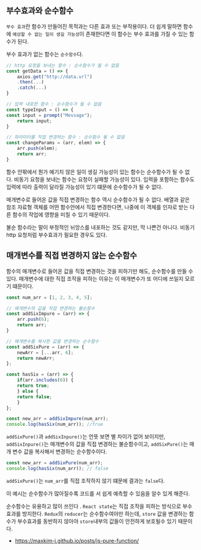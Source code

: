 ## 부수효과와 순수함수
`부수 효과`란 함수가 만들어진 목적과는 다른 효과 또는 부작용이다. 더 쉽게 말하면 함수에 `예상할 수 없는 일이 생길 가능성`이 존재한다면 이 함수는 부수 효과를 가질 수 있는 함수가 된다.

부수 효과가 없는 함수는 `순수함수`다.

```ts
// http 요청을 보내는 함수 : 순수함수가 될 수 없음
const getData = () => {
	axios.get("http://data.url")
	.then(...)
	.catch(...)
}

// 입력 내포한 함수 : 순수함수가 될 수 없음
const typeInput = () => {
const input = prompt("Message");
	return input;
}

// 파라미터를 직접 변경하는 함수 : 순수함수 될 수 없음
const changeParams = (arr, elem) => {
	arr.push(elem);
	return arr;
}
```

함수 안팎에서 뭔가 예기치 않은 일이 생길 가능성이 있는 함수는 순수함수가 될 수 없다. 비동기 요청을 보내는 함수는 요청이 실패할 가능성이 있다. 입력을 포함하는 함수도 입력에 따라 출력이 달라질 가능성이 있기 떄문에 순수함수가 될 수 없다.

매개변수로 들어온 값을 직접 변경하는 함수 역시 순수함수가 될 수 없다. 배열과 같은 참조 자료형 객체를 어떤 함수안에서 직접 변경한다면, 나중에 이 객체를 인자로 받는 다른 함수의 작업에 영향을 미칠 수 있기 때문이다.

불순 함수라는 말이 부정적인 뉘앙스를 내포하는 것도 같지만, 막 나쁜건 아니다. 비동기 http 요청처럼 부수효과가 필요한 경우도 있다.

## 매개변수를 직접 변경하지 않는 순수함수
함수의 매개변수로 들어온 값을 직접 변경하는 것을 피하기만 해도, 순수함수를 만들 수 있다. 매개변수에 대한 직접 조작을 피하는 이유는 이 매개변수가 또 어디에 쓰일지 모르기 떄문이다.

```ts
const num_arr = [1, 2, 3, 4, 5];

// 매개변수의 값을 직접 변경하는 불순함수
const addSixImpure = (arr) => {
	arr.push(6);
	return arr;
}

// 매개변수를 복사한 값을 변경하는 순수함수
const addSixPure = (arr) => {
	newArr = [...arr, 6];
	return newArr;
};

const hasSix = (arr) => {
	if(arr.includes(6)) {
	return true;
	} else {
	return false;
	}
};

const new_arr = addSixImpure(num_arr);
console.log(hasSix(num_arr)); //true
```
`addSixPure()`과 `addSixInpure()`는 언뜻 보면 별 차이가 없어 보이지만, `addSixInpure()`는 매개변수의 값을 직접 변경하는 불순함수이고, `addSixPure()`는 매개 변수 값을 복사해서 변경하는 순수함수이다.

```ts
const new_arr = addSixPure(num_arr);
console.log(hasSix(num_arr)); // false
```

`addSixPure()`는 `num_arr`를 직접 조작하지 않기 떄문에 결과는 `false`다.

이 예시는 순수함수가 많아질수록 코드를 서 쉽게 예측할 수 있음을 알수 있게 해준다.

순수함수는 유용하고 많이 쓰인다 . `React state`는 직접 조작을 피하는 방식으로 부수효과를 방지한다. `Redux`의 `reducer`는 순수함수여야만 하는데, `store` 값을 변경하는 함수가 부수효과를 동반하지 않아야 `store`내부의 값들이 안전하게 보호될수 있기 때문이다.

- https://maxkim-j.github.io/posts/js-pure-function/